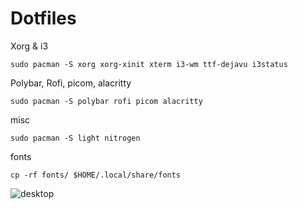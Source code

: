 # Dotfiles

Xorg & i3
```
sudo pacman -S xorg xorg-xinit xterm i3-wm ttf-dejavu i3status
```

Polybar, Rofi, picom, alacritty
```
sudo pacman -S polybar rofi picom alacritty
```

misc
```
sudo pacman -S light nitrogen
```

fonts
```
cp -rf fonts/ $HOME/.local/share/fonts
```

![desktop](https://user-images.githubusercontent.com/47087703/224602442-b6cfb0fa-1968-488d-b263-1aabc64d30b6.png)
